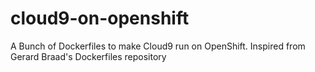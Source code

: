 # cloud9-on-openshift
A Bunch of Dockerfiles to make Cloud9 run on OpenShift. Inspired from Gerard Braad's Dockerfiles repository
